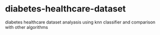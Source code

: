 # diabetes-healthcare-dataset
diabetes healthcare dataset analyasis using knn classifier and comparison with other algorithms
